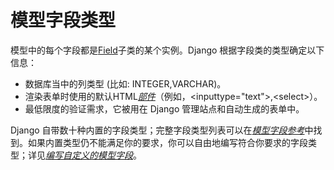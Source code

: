 # 模型字段类型

模型中的每个字段都是[Field](http://python.usyiyi.cn/documents/django_182/ref/models/fields.html#django.db.models.Field)子类的某个实例。Django 根据字段类的类型确定以下信息：

* 数据库当中的列类型 \(比如: INTEGER,VARCHAR\)。
* 渲染表单时使用的默认HTML[_部件_](http://python.usyiyi.cn/documents/django_182/ref/forms/widgets.html)（例如，&lt;inputtype="text"&gt;,&lt;select&gt;）。
* 最低限度的验证需求，它被用在 Django 管理站点和自动生成的表单中。

Django 自带数十种内置的字段类型；完整字段类型列表可以在[_模型字段参考_](http://python.usyiyi.cn/documents/django_182/ref/models/fields.html#model-field-types)中找到。如果内置类型仍不能满足你的要求，你可以自由地编写符合你要求的字段类型；详见[_编写自定义的模型字段_](http://python.usyiyi.cn/documents/django_182/howto/custom-model-fields.html)。

